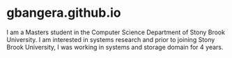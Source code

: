 # gbangera.github.io
I am a Masters student in the Computer Science Department of Stony Brook University. I am interested in systems research and prior to joining Stony Brook University, I was working in systems and storage domain for 4 years.

